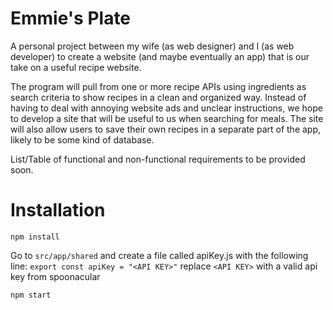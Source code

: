 # Emmie's Plate
A personal project between my wife (as web designer) and I (as web developer) to create a website (and maybe eventually an app) that is our take on a useful recipe website.

The program will pull from one or more recipe APIs using ingredients as search criteria to show recipes in a clean and organized way. Instead of having to deal with annoying website ads and unclear instructions, we hope to develop a site that will be useful to us when searching for meals. The site will also allow users to save their own recipes in a separate part of the app, likely to be some kind of database. 

List/Table of functional and non-functional requirements to be provided soon.

# Installation

`npm install`

Go to `src/app/shared` and create a file called apiKey.js with the following line:
`export const apiKey = "<API KEY>"`
replace `<API KEY>` with a valid api key from spoonacular

`npm start`